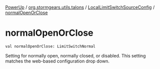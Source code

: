 [PowerUp](../../index.md) / [org.stormgears.utils.talons](../index.md) / [LocalLimitSwitchSourceConfig](index.md) / [normalOpenOrClose](./normal-open-or-close.md)

# normalOpenOrClose

`val normalOpenOrClose: LimitSwitchNormal`

Setting for normally open, normally closed, or disabled. This setting matches the web-based configuration drop down.

